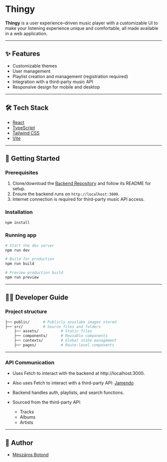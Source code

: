 # Thingy

**Thingy** is a user experience–driven music player with a customizable UI to make your listening experience unique and comfortable, all made available in a web application.

---

## ✨ Features

- Customizable themes
- User management
- Playlist creation and management (registration required)
- Integration with a third-party music API
- Responsive design for mobile and desktop

---

## 🛠️ Tech Stack

- <a href="https://reactjs.org/" target="_blank" rel="noopener noreferrer">React</a>
- <a href="https://www.typescriptlang.org/" target="_blank" rel="noopener noreferrer">TypeScript</a>
- <a href="https://tailwindcss.com/" target="_blank" rel="noopener noreferrer">Tailwind CSS</a>
- <a href="https://vitejs.dev/" target="_blank" rel="noopener noreferrer">Vite</a>

---

## 🚀 Getting Started

### Prerequisites

1. Clone/download the <a href="https://github.com/BroGamesJaj/BackThingy" target="_blank" rel="noopener noreferrer">Backend Repository</a> and follow its README for setup.
2. Ensure the backend runs on `http://localhost:3000`.
3. Internet connection is required for third-party music API access.

### Installation

```bash
npm install
```

### Running app

```bash
# Start the dev server
npm run dev

# Build for production
npm run build

# Preview production build
npm run preview
```

---

## 👨‍💻 Developer Guide

### Project structure

```bash
├── public/      # Publicly availabe images stored
├── src/         # Source files and folders
    ├── assets/          # Static files
    ├── components/      # Reusable components
    ├── contexts/        # Global state management
    ├── pages/           # Route-level components
```

---

### API Communication

- Uses Fetch to interact with the backend at http://localhost:3000.

- Also uses Fetch to interact with a third-party API: <a href="https://developer.jamendo.com/v3.0/docs" target="_blank" rel="noopener noreferrer">Jamendo</a>

- Backend handles auth, playlists, and search functions.

- Sourced from the third-party API:
    - Tracks
    - Albums
    - Artists

---

## 👤 Author
- <a href="https://github.com/MBotond21" target="_blank" rel="noopener noreferrer">Mészáros Botond</a>

